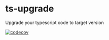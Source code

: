 # ts-upgrade
Upgrade your typescript code to target version

[![codecov](https://codecov.io/gh/HearTao/ts-upgrade/branch/master/graph/badge.svg)](https://codecov.io/gh/HearTao/ts-upgrade)
